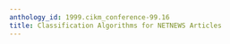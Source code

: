 ```yaml
---
anthology_id: 1999.cikm_conference-99.16
title: Classification Algorithms for NETNEWS Articles
---
```

